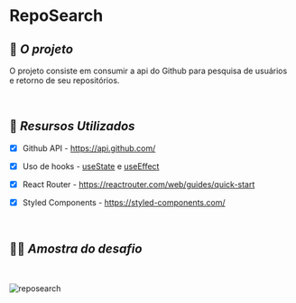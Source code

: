 # **RepoSearch** 

## 🎯 **_O projeto_** 
O projeto consiste em consumir a api do Github para pesquisa de usuários e retorno de seu repositórios.

<br>

## 🔗 **_Resursos Utilizados_**

- [x]  Github API  - https://api.github.com/
- [x]  Uso de hooks - [useState](https://pt-br.reactjs.org/docs/hooks-state.html) e [useEffect](https://pt-br.reactjs.org/docs/hooks-effect.html)

- [x]  React Router - https://reactrouter.com/web/guides/quick-start

- [x]  Styled Components - https://styled-components.com/

<br>

## 👩‍💻 **_Amostra do desafio_**
<br>

![reposearch](https://user-images.githubusercontent.com/86025015/135212159-0fd12293-dbba-476a-8afe-a4a33efb0c6c.gif)


<br>

